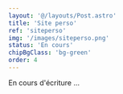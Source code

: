 ```yaml
---
layout: '@/layouts/Post.astro'
title: 'Site perso'
ref: 'siteperso'
img: '/images/siteperso.png'
status: 'En cours'
chipBgClass: 'bg-green'
order: 4
---
```


En cours d'écriture ...
